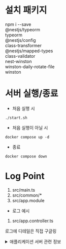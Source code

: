 # 설치 패키지

npm i --save \
 @nestjs/typeorm \
 typeorm \
 @nestjs/config \
 class-transformer \
 @nestjs/mapped-types \
 class-validator \
 nest-winston \
 winston-daily-rotate-file \
 winston

# 서버 실행/종료

- 처음 실행 시

```
./start.sh
```

- 처음 실행이 아닐 시

```
docker compose up -d
```

- 종료

```
docker compose down
```

# Log Point

1. src/main.ts
2. src/common/\*
3. src/app.module

- 로그 예시

1. src/app.controller.ts

로그에 디테일은 직접 구글링

<details>
<summary>애플리케이션 서버 관련 정보</summary>
# 주요 구성

1. NestJS
1. TypeORM
1. Postgres

# 준비 사항

_실행환경은 MAC_OS입니다._

1. start.sh을 실행시키면 모든 api를 이용할 환경이 구성됩니다.

- 처음 실행 시

```
./start.sh
```

- 처음 실행이 아닐 시

```
docker compose up -d
```

- 종료

```
docker compose down
```

### 테스트 실행

없음

- 셀 스크립트 실행

```

```

- 쉘 실행 내용 요약

```

```

## API Docs

### 1. 채용공고 생성

- POST : /job-postings
- Request Body
  ```
  {
    "companyId":2,
    "position":"백엔드 개발자 테스트",
    "compensation":10000,
    "technicalStack":"NestJS",
    "description":"테스트"
  }
  ```
- Response
  ```
  {
    "success": true,
    "message": "채용공고 등록에 성공하셨습니다.",
    "data": {
        "companyId": 2,
        "position": "백엔드 개발자 테스트",
        "compensation": 10000,
        "technicalStack": "NestJS",
        "description": "테스트",
        "id": "30"
    }
  }
  ```

### 2. 채용공고 리스트 조회

- GET : /job-postings?page=1&items=10&sort=DESC
- Request Body
  - 없음
- Response
  ```
  {
    "success": true,
    "message": "채용공고 리스트를 조회했습니다.",
    "data": [
        {
            "id": "20",
            "position": "Vue 프론트 개발자",
            "compensation": 100000000,
            "technicalStack": "Vue",
            "companyId": "5",
            "companyName": "원티드코리아",
            "country": "한국",
            "region": "서울"
        },
        {
            "id": "19",
            "position": "백엔드 주니어 개발자",
            "compensation": 150000000,
            "technicalStack": "NestJS",
            "companyId": "4",
            "companyName": "원티드랩",
            "country": "한국",
            "region": "전주"
        }, ... ]
  }
  ```

### 3. 채용공고 수정

- PATCH : /job-postings/:id
- Request Body

  ```
  # id를 제외한 모든 부분 수정 가능( 부분 수정도 가능 )
  {
    "position": "Django 백엔드 개발자",
    "compensation": 100000000,
    "description": "장고 백엔드 개발자 환영합니다!",
    "technicalStack": "Django",

    OR

    "technicalStack": "Python" // 입력함
  }
  ```

- Response
  ```
  {
    "success": true,
    "message": "채용공고를 정상적으로 수정했습니다.",
    "data": {
        "id": "17",
        "position": "Django 백엔드 개발자",
        "compensation": 100000000,
        "description": "장고 백엔드 개발자 환영합니다!",
        "technicalStack": "Python", // 수정됨
        "companyId": "2"
        }
    }
  ```

### 4. 채용공고 상세조회

- GET : /job-postings/:id
- Request Body

  - 없음

- Response
  ```
  {
    "success": true,
    "message": "채용공고 상세조회에 성공했습니다.",
    "data": {
        "id": "17",
        "position": "Django 백엔드 개발자",
        "compensation": 100000000,
        "description": "장고 백엔드 개발자 환영합니다!",
        "technicalStack": "Python",
        "companyId": "2",
        "otherJobPostings": ["2", "7", "12"]
        }
    }
  ```

### 5. 채용공고 삭제

- DELETE : /job-postings/:id
- Request Body
  - 없음
- Response
  ```
  {
    "success": true,
    "message": "채용공고를 정상적으로 삭제했습니다."
  }
  ```

### 6. 채용공고 검색

- POST : /job-postings/search?keyword=원티드
- Request Body
  - 없음
- Response
  ```
  {
    "success": true,
    "message": "키워드로 채용공고 리스트를 조회했습니다.",
    "data": [
        {
            "id": "1",
            "position": "백엔드 주니어 개발자",
            "compensation": 150000000,
            "technicalStack": "NestJS",
            "companyId": "1",
            "companyName": "원티드",
            "country": "한국",
            "region": "대구"
        },
        {
            "id": "4",
            "position": "백엔드 주니어 개발자",
            "compensation": 150000000,
            "technicalStack": "NestJS",
            "companyId": "4",
            "companyName": "원티드랩",
            "country": "한국",
            "region": "전주"
        },
        {
            "id": "5",
            "position": "Vue 프론트 개발자",
            "compensation": 100000000,
            "technicalStack": "Vue",
            "companyId": "5",
            "companyName": "원티드코리아",
            "country": "한국",
            "region": "서울"
        }, ... ]
  }
  ```

### 7. 채용공고 지원

- POST : /job-postings/:id/apply
- Request Body
  - 없음
- Response

  ```
  {
    "success": true,
    "message": "채용공고에 지원에 성공했습니다.",
    "data": {
    "id": "3",
    "userId": "1",
    "jobPostingId": "5"
    }
  }
  ```

```
</details>
```
